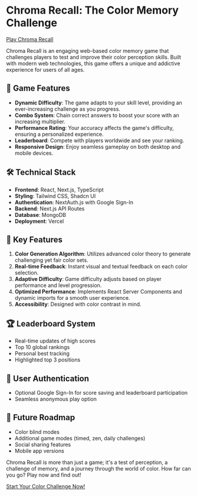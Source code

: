 # Chroma Recall: The Color Memory Challenge

[Play Chroma Recall](https://chromarecall.vercel.app)

Chroma Recall is an engaging web-based color memory game that challenges players to test and improve their color perception skills. Built with modern web technologies, this game offers a unique and addictive experience for users of all ages.

## 🎨 Game Features

- **Dynamic Difficulty**: The game adapts to your skill level, providing an ever-increasing challenge as you progress.
- **Combo System**: Chain correct answers to boost your score with an increasing multiplier.
- **Performance Rating**: Your accuracy affects the game's difficulty, ensuring a personalized experience.
- **Leaderboard**: Compete with players worldwide and see your ranking.
- **Responsive Design**: Enjoy seamless gameplay on both desktop and mobile devices.

## 🛠️ Technical Stack

- **Frontend**: React, Next.js, TypeScript
- **Styling**: Tailwind CSS, Shadcn UI
- **Authentication**: NextAuth.js with Google Sign-In
- **Backend**: Next.js API Routes
- **Database**: MongoDB
- **Deployment**: Vercel

## 🚀 Key Features

1. **Color Generation Algorithm**: Utilizes advanced color theory to generate challenging yet fair color sets.
2. **Real-time Feedback**: Instant visual and textual feedback on each color selection.
3. **Adaptive Difficulty**: Game difficulty adjusts based on player performance and level progression.
4. **Optimized Performance**: Implements React Server Components and dynamic imports for a smooth user experience.
5. **Accessibility**: Designed with color contrast in mind.

## 🏆 Leaderboard System

- Real-time updates of high scores
- Top 10 global rankings
- Personal best tracking
- Highlighted top 3 positions

## 🔐 User Authentication

- Optional Google Sign-In for score saving and leaderboard participation
- Seamless anonymous play option

## 🎯 Future Roadmap

- Color blind modes
- Additional game modes (timed, zen, daily challenges)
- Social sharing features
- Mobile app versions

Chroma Recall is more than just a game; it's a test of perception, a challenge of memory, and a journey through the world of color. How far can you go? Play now and find out!

[Start Your Color Challenge Now!](https://chromarecall.vercel.app)
